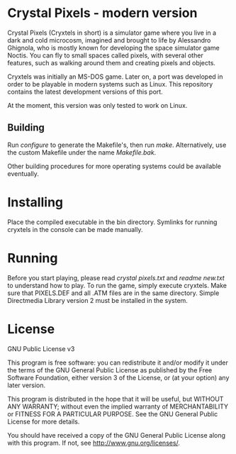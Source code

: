 # Crystal Pixels - modern version

Crystal Pixels (Cryxtels in short) is a simulator game where you live in a dark and cold microcosm, imagined and brought to life by Alessandro Ghignola, who is mostly known for developing the space simulator game Noctis. You can fly to small spaces called pixels, with several other features, such as walking around them and creating pixels and objects.

Cryxtels was initially an MS-DOS game. Later on, a port was developed in order to be playable in modern systems such as Linux. This repository contains the latest development versions of this port.

At the moment, this version was only tested to work on Linux.

## Building

Run *configure* to generate the Makefile's, then run *make*.
Alternatively, use the custom Makefile under the name *Makefile.bak*.

Other building procedures for more operating systems could be available eventually.

# Installing

Place the compiled executable in the bin directory. Symlinks for running cryxtels in the console can be made manually.

# Running

Before you start playing, please read *crystal pixels.txt* and *readme new.txt* to understand how to play.
To run the game, simply execute cryxtels. Make sure that PIXELS.DEF and all .ATM files are in the same directory. Simple Directmedia Library version 2 must be installed in the system.

# License

GNU Public License v3

This program is free software: you can redistribute it and/or modify
it under the terms of the GNU General Public License as published by
the Free Software Foundation, either version 3 of the License, or
(at your option) any later version.

This program is distributed in the hope that it will be useful,
but WITHOUT ANY WARRANTY; without even the implied warranty of
MERCHANTABILITY or FITNESS FOR A PARTICULAR PURPOSE.  See the
GNU General Public License for more details.

You should have received a copy of the GNU General Public License
along with this program.  If not, see <http://www.gnu.org/licenses/>.
